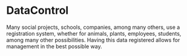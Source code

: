 # DataControl
 Many social projects, schools, companies, among many others, use a registration system, whether for animals, plants, employees, students, among many other possibilities. Having this data registered allows for management in the best possible way.
